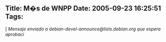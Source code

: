Title: M�s de WNPP
Date: 2005-09-23 16:25:51
Tags: 
---
<p>[ <i>Mensaje enviado a debian-devel-announce@lists.debian.org que espera aprobaci